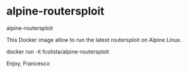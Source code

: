 # alpine-routersploit
alpine-routersploit

This Docker image allow to run the latest routersploit on Alpine Linux.

docker run -it fcolista/alpine-routersploit

Enjoy,
Francesco
